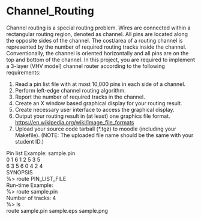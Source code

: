 # Channel_Routing
Channel routing is a special routing problem. Wires are connected within a rectangular
routing region, denoted as channel. All pins are located along the opposite sides of the
channel. The cost/area of a routing channel is represented by the number of required routing
tracks inside the channel. Conventionally, the channel is oriented horizontally and all pins are
on the top and bottom of the channel. In this project, you are required to implement a 3-layer
(VHV model) channel router according to the following requirements:

1. Read a pin list file with at most 10,000 pins in each side of a channel.
2. Perform left-edge channel routing algorithm.
3. Report the number of required tracks in the channel.
4. Create an X window based graphical display for your routing result.
5. Create necessary user interface to access the graphical display.
6. Output your routing result in (at least) one graphics file format.
https://en.wikipedia.org/wiki/Image_file_formats
7. Upload your source code tarball (*.tgz) to moodle (including your Makefile).
(NOTE: The uploaded file name should be the same with your student ID.)


Pin list Example: sample.pin \
0 1 6 1 2 5 3 5 \
6 3 5 6 0 4 2 4 \
SYNOPSIS \
%> route PIN_LIST_FILE \
Run-time Example: \
%> route sample.pin \
Number of tracks: 4 \
%> ls \
route sample.pin sample.eps sample.png 
